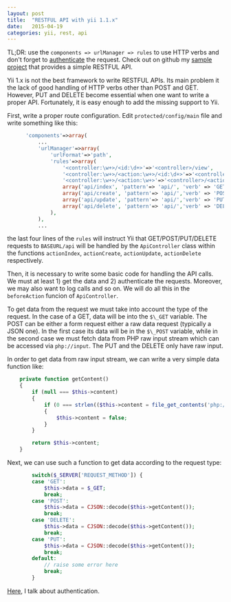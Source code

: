 ```yaml
---
layout: post
title:  "RESTFUL API with yii 1.1.x"
date:   2015-04-19
categories: yii, rest, api
---
```


TL;DR: use the `components => urlManager => rules` to use HTTP verbs and don't
forget to
[authenticate](http://www.vernizzis.it/blog/yii-restful-api-authentication/)
the request. Check out on github my [sample
project](https://github.com/davidevernizzi/yii_restful_api) that provides
a simple RESTFUL API.

Yii 1.x is not the best framework to write RESTFUL APIs. Its main problem it
the lack of good handling of HTTP verbs other than POST and GET. However, PUT
and DELETE become essential when one want to write a proper API. Fortunately,
it is easy enough to add the missing support to Yii.

First, write a proper route configuration. Edit `protected/config/main` file
and write something like this:

```php
      'components'=>array(
          ...
          'urlManager'=>array(
              'urlFormat'=>'path',
              'rules'=>array(
                  '<controller:\w+>/<id:\d+>'=>'<controller>/view',
                  '<controller:\w+>/<action:\w+>/<id:\d+>'=>'<controller>/<action>',
                  '<controller:\w+>/<action:\w+>'=>'<controller>/<action>',
                  array('api/index', 'pattern'=> 'api/', 'verb' => 'GET'),
                  array('api/create', 'pattern'=> 'api/','verb' => 'POST'),
                  array('api/update', 'pattern'=> 'api/','verb' => 'PUT'),
                  array('api/delete', 'pattern'=> 'api/','verb' => 'DELETE'),
              ),  
          ),  
          ...
```

the last four lines of the `rules` will instruct Yii that GET/POST/PUT/DELETE
requests to `BASEURL/api` will be handled by the `ApiController` class within
the functions `actionIndex`, `actionCreate`, `actionUpdate`, `actionDelete`
respectively.

Then, it is necessary to write some basic code for handling the API calls. We
must at least 1) get the data and 2) authenticate the requests. Moreover, we
may also want to log calls and so on. We will do all this in the `beforeAction`
funcion of `ApiController`.

To get data from the request we must take into account the type of the request.
In the case of a GET, data will be into the `$\_GET` variable. The POST can be
either a form request either a raw data request (typically a JSON one). In the
first case its data will be in the `$\_POST` variable, while in the second case
we must fetch data from PHP raw input stream which can be accessed via
`php://input`. The PUT and the DELETE only have raw input.

In order to get data from raw input stream, we can write a very simple data
function like:

```php
    private function getContent()
    {
        if (null === $this->content)
        {
            if (0 === strlen(($this->content = file_get_contents('php://input'))))
            {
                $this->content = false;
            }
        }

        return $this->content;
    }
```

Next, we can use such a function to get data according to the request type:

```php
        switch($_SERVER['REQUEST_METHOD']) {
        case 'GET':
            $this->data = $_GET;
            break;
        case 'POST':
            $this->data = CJSON::decode($this->getContent());
            break;
        case 'DELETE':
            $this->data = CJSON::decode($this->getContent());
            break;
        case 'PUT':
            $this->data = CJSON::decode($this->getContent());
            break;
        default:
            // raise some error here
            break;
        }
```

[Here](http://www.vernizzis.it/blog/yii-restful-api-authentication/), I talk about authentication.
